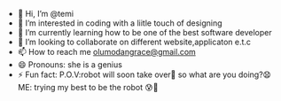 - 👋 Hi, I’m @temi
- 👀 I’m interested in coding with a liitle touch of designing 
- 🌱 I’m currently learning how to be one of the best software developer 
- 💞️ I’m looking to collaborate on different website,applicaton e.t.c
- 📫 How to reach me olumodangrace@gmail.com 
- 😄 Pronouns: she is a genius
- ⚡ Fun fact: P.O.V:robot will soon take over🤫 so what are you doing?😧
                 ME: trying my best to be the robot 😰🤕  

<!---
temii3/temii3 is a ✨ special ✨ repository because its `README.md` (this file) appears on your GitHub profile.
You can click the Preview link to take a look at your changes.
--->
